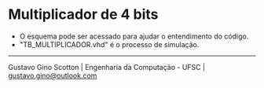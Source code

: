 # Multiplicador de 4 bits

* O esquema pode ser acessado para ajudar o entendimento do código.
* "TB_MULTIPLICADOR.vhd" é o processo de simulação.

-------------------------

Gustavo Gino Scotton    |   Engenharia da Computação - UFSC   |   gustavo.gino@outlook.com
